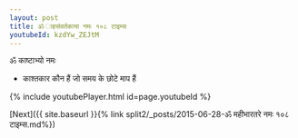 ```yaml
---
layout: post
title: ॐ ाहसंवर्तकाया नमः १०८ टाइम्स
youtubeId: kzdYw_ZEJtM
---
```

 
 
 ॐ काष्टाभ्यो नमः  
 
 -  काश्तकार कौन हैं जो समय के छोटे माप हैं 
 
  
 
  
 
 
 
 
 
 


{% include youtubePlayer.html id=page.youtubeId %}
 
[Next]({{ site.baseurl }}{% link  split2/_posts/2015-06-28-ॐ महीभारतरे नमः १०८ टाइम्स.md%})
 
